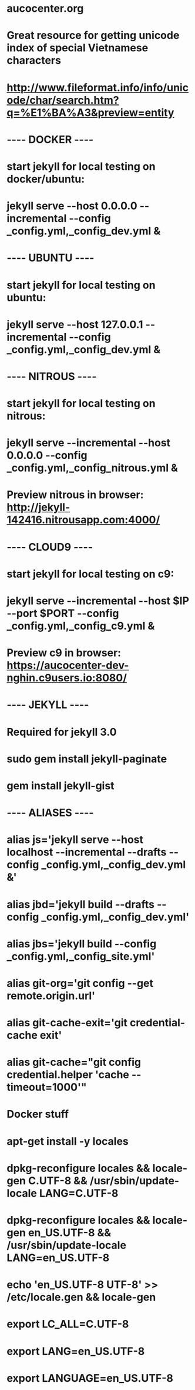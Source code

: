 # aucocenter.org
# Great resource for getting unicode index of special Vietnamese characters
# http://www.fileformat.info/info/unicode/char/search.htm?q=%E1%BA%A3&preview=entity
# ---- DOCKER ----
# start jekyll for local testing on docker/ubuntu:
# jekyll serve --host 0.0.0.0 --incremental --config _config.yml,_config_dev.yml &
# ---- UBUNTU ----
# start jekyll for local testing on ubuntu:
# jekyll serve --host 127.0.0.1 --incremental --config _config.yml,_config_dev.yml &
# ---- NITROUS ----
# start jekyll for local testing on nitrous:
# jekyll serve --incremental --host 0.0.0.0 --config _config.yml,_config_nitrous.yml &
# Preview nitrous in browser: http://jekyll-142416.nitrousapp.com:4000/
# ---- CLOUD9 ----
# start jekyll for local testing on c9:
# jekyll serve --incremental --host $IP --port $PORT --config _config.yml,_config_c9.yml &
# Preview c9 in browser: https://aucocenter-dev-nghin.c9users.io:8080/
# ---- JEKYLL ----
# Required for jekyll 3.0
# sudo gem install jekyll-paginate
# gem install jekyll-gist
# ---- ALIASES ----
# alias js='jekyll serve --host localhost --incremental --drafts --config _config.yml,_config_dev.yml &'
# alias jbd='jekyll build --drafts --config _config.yml,_config_dev.yml'
# alias jbs='jekyll build --config _config.yml,_config_site.yml'
# alias git-org='git config --get remote.origin.url'
# alias git-cache-exit='git credential-cache exit'
# alias git-cache="git config credential.helper 'cache --timeout=1000'"
# 
# Docker stuff
# apt-get install -y locales
# dpkg-reconfigure locales &&  locale-gen C.UTF-8 &&  /usr/sbin/update-locale LANG=C.UTF-8
# dpkg-reconfigure locales &&  locale-gen en_US.UTF-8 &&  /usr/sbin/update-locale LANG=en_US.UTF-8
# echo 'en_US.UTF-8 UTF-8' >> /etc/locale.gen &&   locale-gen
# export LC_ALL=C.UTF-8
# export LANG=en_US.UTF-8
# export LANGUAGE=en_US.UTF-8
